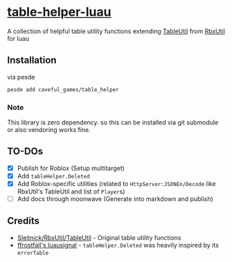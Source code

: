# [table-helper-luau](https://pesde.dev/packages/caveful_games/table_helper)
A collection of helpful table utility functions extending [TableUtil](https://sleitnick.github.io/RbxUtil/api/TableUtil/) from [RbxUtil](https://github.com/Sleitnick/RbxUtil) for luau

## Installation
via pesde
```sh
pesde add caveful_games/table_helper
```

### Note
This library is zero dependency. so this can be installed via git submodule or also vendoring works fine.

## TO-DOs
- [x] Publish for Roblox (Setup multitarget)
- [x] Add `tableHelper.Deleted`
- [x] Add Roblox-specific utilities (related to `HttpServer:JSONEn/Decode` like RbxUtil's TableUtil and list of `Player`s)
- [ ] Add docs through moonwave (Generate into markdown and publish)

## Credits
- [Sleitnick/RbxUtil/TableUtil](https://github.com/Sleitnick/RbxUtil/blob/main/modules/table-util/init.luau) - Original table utility functions
- [ffrostfall's luausignal](https://github.com/ffrostfall/luausignal/blob/77d6d8ace5809c5f3bd8b3417472a7130fd82c80/src/init.luau#L213) - `tableHelper.Deleted` was heavily inspired by its `errorTable`
